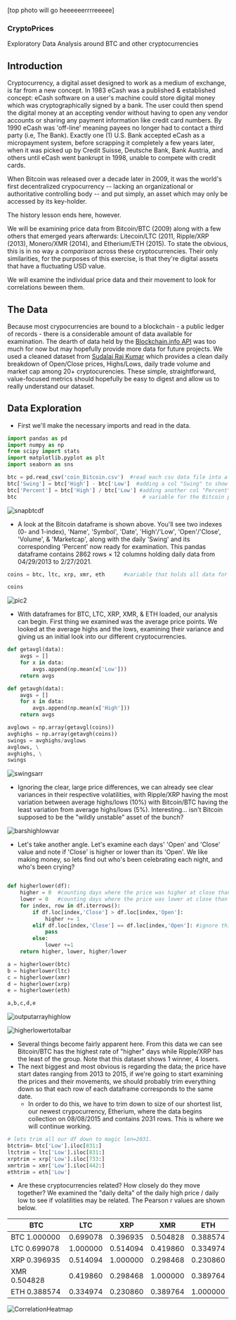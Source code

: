 [top photo will go heeeeeerrrreeeee]

### CryptoPrices
Exploratory Data Analysis around BTC and other cryptocurrencies

## Introduction

Cryptocurrency, a digital asset designed to work as a medium of exchange, is far from a new concept. In 1983 eCash was a published & established concept: eCash software on a user's machine could store digital money which was cryptographically signed by a bank. The user could then spend the digital money at an accepting vendor without having to open any vendor accounts or sharing any payment information like credit card numbers. By 1990 eCash was 'off-line' meaning payees no longer had to contact a third party (i.e, The Bank). Exactly one (1) U.S. Bank accepted eCash as a micropayment system, before scrapping it completely a few years later, when it was picked up by Credit Suisse, Deutsche Bank, Bank Austria, and others until eCash went bankrupt in 1998, unable to compete with credit cards.

When Bitcoin was released over a decade later in 2009, it was the world's first decentralized crypocurrency -- lacking an organizational or authoritative controlling body -- and put simply, an asset which may only be accessed by its key-holder.

The history lesson ends here, however.

We will be examining price data from Bitcoin/BTC (2009) along with a few others that emerged years afterwards: Litecoin/LTC (2011, Ripple/XRP (2013), Monero/XMR (2014), and Etherium/ETH (2015). To state the obvious, this is in no way a *comparison* across these cryptocurrencies. Their only similarities, for the purposes of this exercise, is that they're digital assets that have a fluctuating USD value.

We will examine the individual price data and their movement to look for correlations beween them.

## The Data

Because most crypocurrencies are bound to a blockchain - a public ledger of records - there is a considerable amount of data available for examination. The dearth of data held by the [Blockchain.info API](https://www.blockchain.com/charts) was too much for now but may hopefully provide more data for future projects.
We used a cleaned dataset from [Sudalai Raj Kumar](https://www.kaggle.com/sudalairajkumar/cryptocurrencypricehistory) which provides a clean daily breakdown of Open/Close prices, Highs/Lows, daily trade volume and market cap among 20+ cryptocurencies. These simple, straightforward, value-focused metrics should hopefully be easy to digest and allow us to really understand our dataset.

## Data Exploration

- First we'll make the necessary imports and read in the data.

```python
import pandas as pd
import numpy as np
from scipy import stats
import matplotlib.pyplot as plt
import seaborn as sns
```

```python
btc = pd.read_csv('coin_Bitcoin.csv')  #read each csv data file into a pandas df
btc['Swing'] = btc['High'] - btc['Low']  #adding a col "Swing" to show the difference between the daily high/low
btc['Percent'] = btc['High'] / btc['Low'] #adding another col "Percent" to show the quotient of daily high/low prices
btc                                        # variable for the Bitcoin pandas df with its added columns is called
```

![snapbtcdf](img/x1.png)

- A look at the Bitcoin dataframe is shown above. You'll see two indexes (0- and 1-index), 'Name', 'Symbol', 'Date', 'High'/'Low', 'Open'/'Close', 'Volume', & 'Marketcap', along with the daily 'Swing' and its corresponding 'Percent' now ready for examination. This pandas dataframe contains 2862 rows × 12 columns holding daily data from 04/29/2013 to 2/27/2021.

```python
coins = btc, ltc, xrp, xmr, eth      #variable that holds all data for the 5 dataframes

coins
```

![pic2](img/x2.png)


- With dataframes for BTC, LTC, XRP, XMR, & ETH loaded, our analysis can begin. First thing we examined was the average price points. We looked at the average highs and the lows, examining their variance and giving us an initial look into our different cryptocurrencies.

```python
def getavgl(data):
    avgs = []
    for x in data:
        avgs.append(np.mean(x['Low']))
    return avgs

def getavgh(data):
    avgs = []
    for x in data:
        avgs.append(np.mean(x['High']))
    return avgs
```

```python
avglows = np.array(getavgl(coins))
avghighs = np.array(getavgh(coins))
swings = avghighs/avglows
avglows, \
avghighs, \
swings
```

![swingsarr](img/x3.png)

- Ignoring the clear, large price differences, we can already see clear variances in their respective volatilities, with Ripple/XRP having the most variation between average highs/lows (10%) with Bitcoin/BTC having the least variation from average highs/lows (5%). Interesting... isn't Bitcoin supposed to be the "wildly unstable" asset of the bunch?

![barshighlowvar](img/varbarchar.png)

- Let's take another angle. Let's examine each days' 'Open' and 'Close' value and note if 'Close' is higher or lower than its 'Open'. We like making money, so lets find out who's been celebrating each night, and who's been crying?

```python

def higherlower(df):
    higher = 0  #counting days where the price was higher at close than at open
    lower = 0   #counting days where the price was lower at close than at open
    for index, row in df.iterrows():
        if df.loc[index,'Close'] > df.loc[index,'Open']:
            higher += 1
        elif df.loc[index,'Close'] == df.loc[index,'Open']: #ignore this unlikely scenario
            pass
        else:
            lower +=1
    return higher, lower, higher/lower

```
```python
a = higherlower(btc)
b = higherlower(ltc)
c = higherlower(xmr)
d = higherlower(xrp)
e = higherlower(eth)

a,b,c,d,e
```
![outputarrayhighlow](img/x5.png)

![higherlowertotalbar](img/x4.png)


- Several things become fairly apparent here. From this data we can see Bitcoin/BTC has the highest rate of "higher" days while Ripple/XRP has the least of the group. Note that this dataset shows 1 winner, 4 losers.
- The next biggest and most obvious is regarding the data; the price have start dates ranging from 2013 to 2015, if we're going to start examining the prices and their movements, we should probably trim everything down so that each row of each dataframe corresponds to the same date.
    - In order to do this, we have to trim down to size of our shortest list, our newest crypocurrency, Etherium, where the data begins collection on 08/08/2015 and contains 2031 rows. This is where we will continue working.

```python
# lets trim all our df down to magic len=2031.
btctrim= btc['Low'].iloc[831:]
ltctrim = ltc['Low'].iloc[831:]
xrptrim = xrp['Low'].iloc[733:]
xmrtrim = xmr['Low'].iloc[442:]
ethtrim = eth['Low']
```

- Are these cryptocurrencies related? How closely do they move together? We examined the "daily delta" of the daily high price / daily low to see if volatilities may be related. The Pearson r values are shown below.



BTC          | LTC         | XRP         | XMR          | ETH
------------ | ----------- | ----------- | ------------ | ---
BTC	1.000000 |	0.699078  |	0.396935   |	0.504828  |	0.388574
LTC	0.699078 |	1.000000  |	0.514094   |	0.419860  |	0.334974
XRP	0.396935 |	0.514094  |	1.000000   |	0.298468  |	0.230860
XMR	0.504828 |	0.419860  |	0.298468   |	1.000000  |	0.389764
ETH	0.388574 |	0.334974  |	0.230860   |	0.389764  |	1.000000


![CorrelationHeatmap](img/dailydeltamatrix.png)


